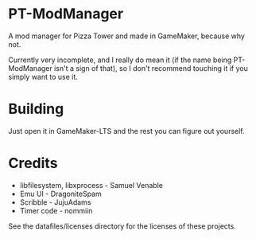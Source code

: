 # PT-ModManager

 A mod manager for Pizza Tower and made in GameMaker, because why not.
 
 Currently very incomplete, and I really do mean it (if the name being PT-ModManager isn't a sign of that), so I don't recommend touching it if you simply want to use it.

# Building
Just open it in GameMaker-LTS and the rest you can figure out yourself.

# Credits

* libfilesystem, libxprocess - Samuel Venable
* Emu UI - DragoniteSpam
* Scribble - JujuAdams
* Timer code - nommiin

See the datafiles/licenses directory for the licenses of these projects.